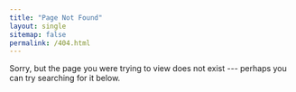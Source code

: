 ```yaml
---
title: "Page Not Found"
layout: single
sitemap: false
permalink: /404.html
---
```


Sorry, but the page you were trying to view does not exist --- perhaps you can try searching for it below.

<script async src="https://cse.google.com/cse.js?cx=919406e264a8f3163"></script>
<div class="gcse-search"></div>

<script type="text/javascript">
  var GOOG_FIXURL_LANG = 'en';
  var GOOG_FIXURL_SITE = '{{ site.url }}'
</script>
<script type="text/javascript"
  src="//linkhelp.clients.google.com/tbproxy/lh/wm/fixurl.js">
</script>
